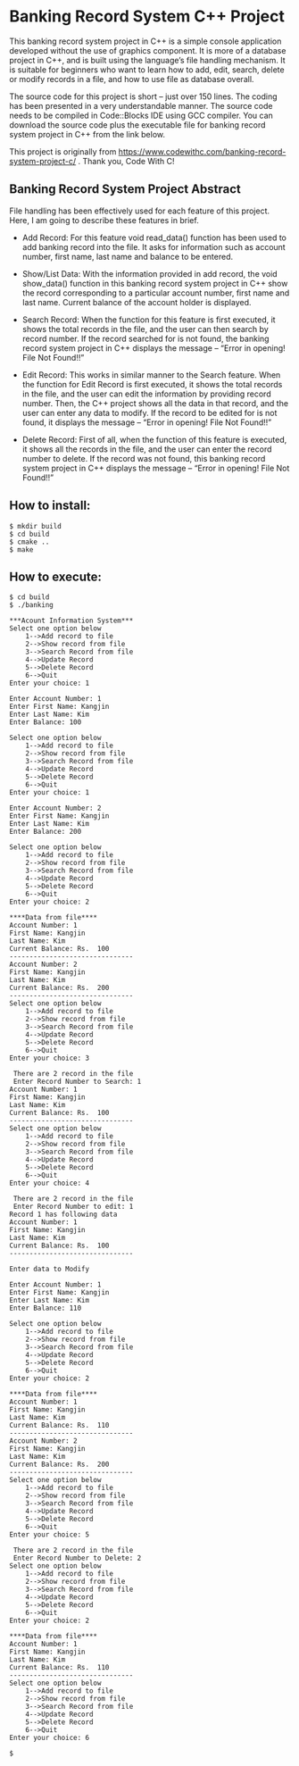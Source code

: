 # Banking Record System C++ Project #

This banking record system project in C++ is a simple console application 
developed without the use of graphics component. It is more of a database 
project in C++, and is built using the language’s file handling mechanism.
 It is suitable for beginners who want to learn how to add, edit, search, 
 delete or modify records in a file, and how to use file as database overall.

The source code for this project is short – just over 150 lines. The coding has 
been presented in a very understandable manner. The source code needs to be 
compiled in Code::Blocks IDE using GCC compiler. You can download the source 
code plus the executable file for banking record system project in C++ from the 
link below.

This project is originally from 
https://www.codewithc.com/banking-record-system-project-c/ . 
Thank you, Code With C!

## Banking Record System Project Abstract ##

File handling has been effectively used for each feature of this project. 
Here, I am going to describe these features in brief.

 * Add Record:
    For this feature void read_data() function has been used to add banking 
    record into the file. It asks for information such as account number, 
    first name, last name and balance to be entered.

 * Show/List Data:
    With the information provided in add record, the void show_data() function 
    in this banking record system project in C++ show the record corresponding 
    to a particular account number, first name and last name. Current balance 
    of the account holder is displayed.

 * Search Record:
    When the function for this feature is first executed, it shows the total 
    records in the file, and the user can then search by record number. 
    If the record searched for is not found, the banking record system project 
    in C++ displays the message – “Error in opening! File Not Found!!”

 * Edit Record:
    This works in similar manner to the Search feature. When the function for 
    Edit Record is first executed, it shows the total records in the file, and 
    the user can edit the information by providing record number. Then, the C++ 
    project shows all the data in that record, and the user can enter any data 
    to modify. If the record to be edited for is not found, it displays 
    the message – “Error in opening! File Not Found!!”

 * Delete Record:
    First of all, when the function of this feature is executed, it shows all 
    the records in the file, and the user can enter the record number to delete. 
    If the record was not found, this banking record system project in C++ 
    displays the message – “Error in opening! File Not Found!!”

## How to install: ##

```
$ mkdir build
$ cd build
$ cmake ..
$ make
```

## How to execute: ##

```
$ cd build
$ ./banking

***Acount Information System***
Select one option below 
	1-->Add record to file
	2-->Show record from file
	3-->Search Record from file
	4-->Update Record
	5-->Delete Record
	6-->Quit
Enter your choice: 1

Enter Account Number: 1
Enter First Name: Kangjin
Enter Last Name: Kim
Enter Balance: 100

Select one option below 
	1-->Add record to file
	2-->Show record from file
	3-->Search Record from file
	4-->Update Record
	5-->Delete Record
	6-->Quit
Enter your choice: 1

Enter Account Number: 2
Enter First Name: Kangjin
Enter Last Name: Kim
Enter Balance: 200

Select one option below 
	1-->Add record to file
	2-->Show record from file
	3-->Search Record from file
	4-->Update Record
	5-->Delete Record
	6-->Quit
Enter your choice: 2

****Data from file****
Account Number: 1
First Name: Kangjin
Last Name: Kim
Current Balance: Rs.  100
-------------------------------
Account Number: 2
First Name: Kangjin
Last Name: Kim
Current Balance: Rs.  200
-------------------------------
Select one option below 
	1-->Add record to file
	2-->Show record from file
	3-->Search Record from file
	4-->Update Record
	5-->Delete Record
	6-->Quit
Enter your choice: 3

 There are 2 record in the file
 Enter Record Number to Search: 1
Account Number: 1
First Name: Kangjin
Last Name: Kim
Current Balance: Rs.  100
-------------------------------
Select one option below 
	1-->Add record to file
	2-->Show record from file
	3-->Search Record from file
	4-->Update Record
	5-->Delete Record
	6-->Quit
Enter your choice: 4

 There are 2 record in the file
 Enter Record Number to edit: 1
Record 1 has following data
Account Number: 1
First Name: Kangjin
Last Name: Kim
Current Balance: Rs.  100
-------------------------------

Enter data to Modify 

Enter Account Number: 1
Enter First Name: Kangjin
Enter Last Name: Kim
Enter Balance: 110

Select one option below 
	1-->Add record to file
	2-->Show record from file
	3-->Search Record from file
	4-->Update Record
	5-->Delete Record
	6-->Quit
Enter your choice: 2

****Data from file****
Account Number: 1
First Name: Kangjin
Last Name: Kim
Current Balance: Rs.  110
-------------------------------
Account Number: 2
First Name: Kangjin
Last Name: Kim
Current Balance: Rs.  200
-------------------------------
Select one option below 
	1-->Add record to file
	2-->Show record from file
	3-->Search Record from file
	4-->Update Record
	5-->Delete Record
	6-->Quit
Enter your choice: 5

 There are 2 record in the file
 Enter Record Number to Delete: 2
Select one option below 
	1-->Add record to file
	2-->Show record from file
	3-->Search Record from file
	4-->Update Record
	5-->Delete Record
	6-->Quit
Enter your choice: 2

****Data from file****
Account Number: 1
First Name: Kangjin
Last Name: Kim
Current Balance: Rs.  110
-------------------------------
Select one option below 
	1-->Add record to file
	2-->Show record from file
	3-->Search Record from file
	4-->Update Record
	5-->Delete Record
	6-->Quit
Enter your choice: 6

$
```
